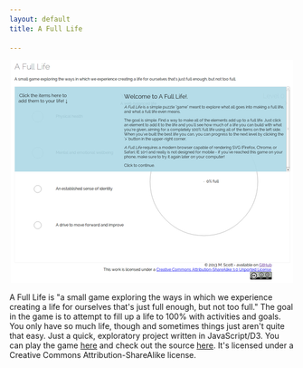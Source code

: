 ```yaml
---
layout: default
title: A Full Life

---
```


<div style="text-align: center"><img alt="A Full Life screenshot" src="/assets/projects/a-full-life.png" /></div>

A Full Life is "a small game exploring the ways in which we experience creating a life for ourselves that's just full enough, but not too full."  The goal in the game is to attempt to fill up a life to 100% with activities and goals.  You only have so much life, though and sometimes things just aren't quite that easy.  Just a quick, exploratory project written in JavaScript/D3.  You can play the game [here](http://a-full-life.drab-makyo.com) and check out the source [here](https://github.com/makyo/a-full-life).  It's licensed under a Creative Commons Attribution-ShareAlike license.
